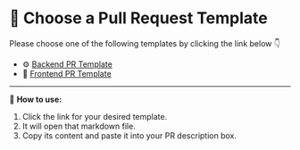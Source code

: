 # 🧾 Choose a Pull Request Template

Please choose one of the following templates by clicking the link below 👇

- ⚙️ [Backend PR Template](PULL_REQUEST_TEMPLATE/backend.md?template=backend.md)
- 🎨 [Frontend PR Template](PULL_REQUEST_TEMPLATE/frontend.md?template=frontend.md)

---

🧠 **How to use:**
1. Click the link for your desired template.
2. It will open that markdown file.
3. Copy its content and paste it into your PR description box.
